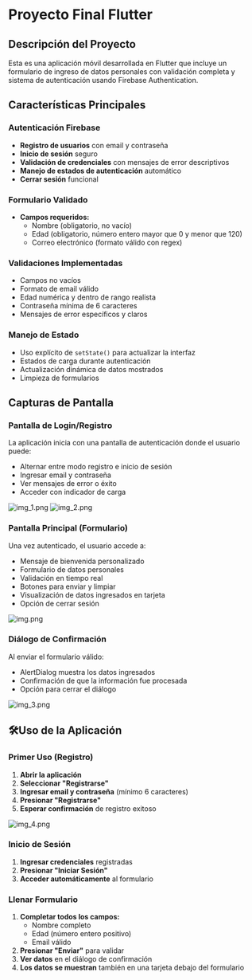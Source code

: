 # Proyecto Final Flutter

## Descripción del Proyecto

Esta es una aplicación móvil desarrollada en Flutter que incluye un formulario de ingreso de datos personales con validación completa y sistema de autenticación usando Firebase Authentication.

## Características Principales

### Autenticación Firebase
- **Registro de usuarios** con email y contraseña
- **Inicio de sesión** seguro
- **Validación de credenciales** con mensajes de error descriptivos
- **Manejo de estados de autenticación** automático
- **Cerrar sesión** funcional

### Formulario Validado
- **Campos requeridos:**
    - Nombre (obligatorio, no vacío)
    - Edad (obligatorio, número entero mayor que 0 y menor que 120)
    - Correo electrónico (formato válido con regex)

### Validaciones Implementadas
- Campos no vacíos
- Formato de email válido
- Edad numérica y dentro de rango realista
- Contraseña mínima de 6 caracteres
- Mensajes de error específicos y claros

### Manejo de Estado
- Uso explícito de `setState()` para actualizar la interfaz
- Estados de carga durante autenticación
- Actualización dinámica de datos mostrados
- Limpieza de formularios

## Capturas de Pantalla

### Pantalla de Login/Registro
La aplicación inicia con una pantalla de autenticación donde el usuario puede:
- Alternar entre modo registro e inicio de sesión
- Ingresar email y contraseña
- Ver mensajes de error o éxito
- Acceder con indicador de carga

![img_1.png](img_1.png)
![img_2.png](img_2.png)

### Pantalla Principal (Formulario)
Una vez autenticado, el usuario accede a:
- Mensaje de bienvenida personalizado
- Formulario de datos personales
- Validación en tiempo real
- Botones para enviar y limpiar
- Visualización de datos ingresados en tarjeta
- Opción de cerrar sesión

![img.png](img.png)

### Diálogo de Confirmación
Al enviar el formulario válido:
- AlertDialog muestra los datos ingresados
- Confirmación de que la información fue procesada
- Opción para cerrar el diálogo

![img_3.png](img_3.png)

## 🛠Uso de la Aplicación

### Primer Uso (Registro)
1. **Abrir la aplicación**
2. **Seleccionar "Registrarse"**
3. **Ingresar email y contraseña** (mínimo 6 caracteres)
4. **Presionar "Registrarse"**
5. **Esperar confirmación** de registro exitoso

![img_4.png](img_4.png)

### Inicio de Sesión
1. **Ingresar credenciales** registradas
2. **Presionar "Iniciar Sesión"**
3. **Acceder automáticamente** al formulario

### Llenar Formulario
1. **Completar todos los campos:**
    - Nombre completo
    - Edad (número entero positivo)
    - Email válido
2. **Presionar "Enviar"** para validar
3. **Ver datos** en el diálogo de confirmación
4. **Los datos se muestran** también en una tarjeta debajo del formulario